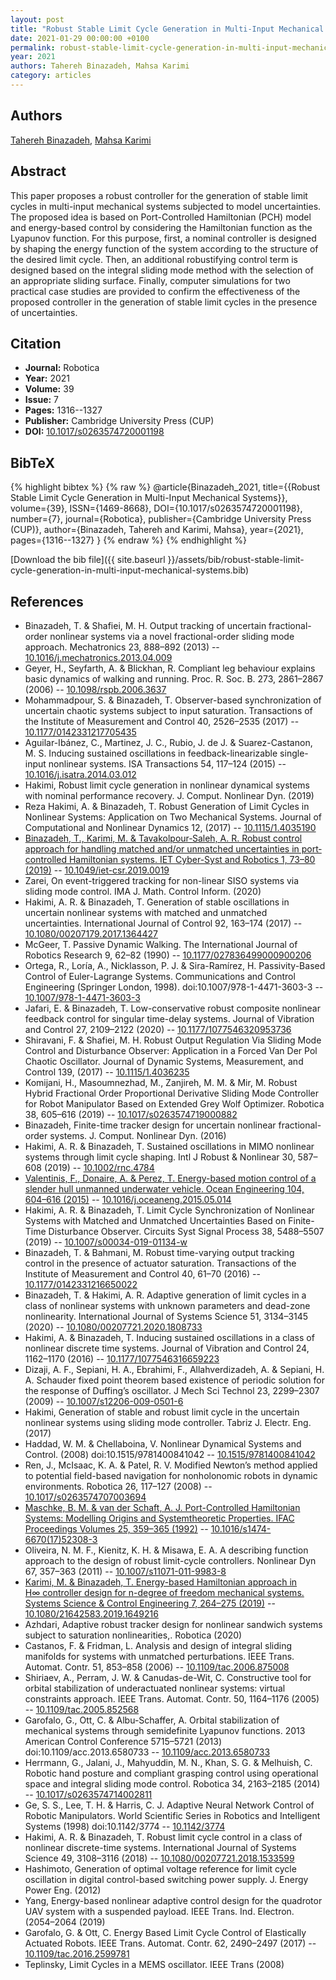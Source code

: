 ```yaml
---
layout: post
title: "Robust Stable Limit Cycle Generation in Multi-Input Mechanical Systems"
date: 2021-01-29 00:00:00 +0100
permalink: robust-stable-limit-cycle-generation-in-multi-input-mechanical-systems
year: 2021
authors: Tahereh Binazadeh, Mahsa Karimi
category: articles
---
```

 
## Authors
[Tahereh Binazadeh](authors/tahereh-binazadeh), [Mahsa Karimi](authors/mahsa-karimi)
 
## Abstract
This paper proposes a robust controller for the generation of stable limit cycles in multi-input mechanical systems subjected to model uncertainties. The proposed idea is based on Port-Controlled Hamiltonian (PCH) model and energy-based control by considering the Hamiltonian function as the Lyapunov function. For this purpose, first, a nominal controller is designed by shaping the energy function of the system according to the structure of the desired limit cycle. Then, an additional robustifying control term is designed based on the integral sliding mode method with the selection of an appropriate sliding surface. Finally, computer simulations for two practical case studies are provided to confirm the effectiveness of the proposed controller in the generation of stable limit cycles in the presence of uncertainties.
 
## Citation
- **Journal:** Robotica
- **Year:** 2021
- **Volume:** 39
- **Issue:** 7
- **Pages:** 1316--1327
- **Publisher:** Cambridge University Press (CUP)
- **DOI:** [10.1017/s0263574720001198](https://doi.org/10.1017/s0263574720001198)
 
## BibTeX
{% highlight bibtex %}
{% raw %}
@article{Binazadeh_2021,
  title={{Robust Stable Limit Cycle Generation in Multi-Input Mechanical Systems}},
  volume={39},
  ISSN={1469-8668},
  DOI={10.1017/s0263574720001198},
  number={7},
  journal={Robotica},
  publisher={Cambridge University Press (CUP)},
  author={Binazadeh, Tahereh and Karimi, Mahsa},
  year={2021},
  pages={1316--1327}
}
{% endraw %}
{% endhighlight %}
 
[Download the bib file]({{ site.baseurl }}/assets/bib/robust-stable-limit-cycle-generation-in-multi-input-mechanical-systems.bib)
 
## References
- Binazadeh, T. & Shafiei, M. H. Output tracking of uncertain fractional-order nonlinear systems via a novel fractional-order sliding mode approach. Mechatronics 23, 888–892 (2013) -- [10.1016/j.mechatronics.2013.04.009](https://doi.org/10.1016/j.mechatronics.2013.04.009)
- Geyer, H., Seyfarth, A. & Blickhan, R. Compliant leg behaviour explains basic dynamics of walking and running. Proc. R. Soc. B. 273, 2861–2867 (2006) -- [10.1098/rspb.2006.3637](https://doi.org/10.1098/rspb.2006.3637)
- Mohammadpour, S. & Binazadeh, T. Observer-based synchronization of uncertain chaotic systems subject to input saturation. Transactions of the Institute of Measurement and Control 40, 2526–2535 (2017) -- [10.1177/0142331217705435](https://doi.org/10.1177/0142331217705435)
- Aguilar-Ibánez, C., Martinez, J. C., Rubio, J. de J. & Suarez-Castanon, M. S. Inducing sustained oscillations in feedback-linearizable single-input nonlinear systems. ISA Transactions 54, 117–124 (2015) -- [10.1016/j.isatra.2014.03.012](https://doi.org/10.1016/j.isatra.2014.03.012)
- Hakimi, Robust limit cycle generation in nonlinear dynamical systems with nominal performance recovery. J. Comput. Nonlinear Dyn. (2019)
- Reza Hakimi, A. & Binazadeh, T. Robust Generation of Limit Cycles in Nonlinear Systems: Application on Two Mechanical Systems. Journal of Computational and Nonlinear Dynamics 12, (2017) -- [10.1115/1.4035190](https://doi.org/10.1115/1.4035190)
- [Binazadeh, T., Karimi, M. & Tavakolpour‐Saleh, A. R. Robust control approach for handling matched and/or unmatched uncertainties in port‐controlled Hamiltonian systems. IET Cyber-Syst and Robotics 1, 73–80 (2019)](robust-control-approach-for-handling-matched-and-or-unmatched-uncertainties-in-port-controlled-hamiltonian-systems) -- [10.1049/iet-csr.2019.0019](https://doi.org/10.1049/iet-csr.2019.0019)
- Zarei, On event-triggered tracking for non-linear SISO systems via sliding mode control. IMA J. Math. Control Inform. (2020)
- Hakimi, A. R. & Binazadeh, T. Generation of stable oscillations in uncertain nonlinear systems with matched and unmatched uncertainties. International Journal of Control 92, 163–174 (2017) -- [10.1080/00207179.2017.1364427](https://doi.org/10.1080/00207179.2017.1364427)
- McGeer, T. Passive Dynamic Walking. The International Journal of Robotics Research 9, 62–82 (1990) -- [10.1177/027836499000900206](https://doi.org/10.1177/027836499000900206)
- Ortega, R., Loría, A., Nicklasson, P. J. & Sira-Ramírez, H. Passivity-Based Control of Euler-Lagrange Systems. Communications and Control Engineering (Springer London, 1998). doi:10.1007/978-1-4471-3603-3 -- [10.1007/978-1-4471-3603-3](https://doi.org/10.1007/978-1-4471-3603-3)
- Jafari, E. & Binazadeh, T. Low-conservative robust composite nonlinear feedback control for singular time-delay systems. Journal of Vibration and Control 27, 2109–2122 (2020) -- [10.1177/1077546320953736](https://doi.org/10.1177/1077546320953736)
- Shiravani, F. & Shafiei, M. H. Robust Output Regulation Via Sliding Mode Control and Disturbance Observer: Application in a Forced Van Der Pol Chaotic Oscillator. Journal of Dynamic Systems, Measurement, and Control 139, (2017) -- [10.1115/1.4036235](https://doi.org/10.1115/1.4036235)
- Komijani, H., Masoumnezhad, M., Zanjireh, M. M. & Mir, M. Robust Hybrid Fractional Order Proportional Derivative Sliding Mode Controller for Robot Manipulator Based on Extended Grey Wolf Optimizer. Robotica 38, 605–616 (2019) -- [10.1017/s0263574719000882](https://doi.org/10.1017/s0263574719000882)
- Binazadeh, Finite-time tracker design for uncertain nonlinear fractional-order systems. J. Comput. Nonlinear Dyn. (2016)
- Hakimi, A. R. & Binazadeh, T. Sustained oscillations in MIMO nonlinear systems through limit cycle shaping. Intl J Robust &amp; Nonlinear 30, 587–608 (2019) -- [10.1002/rnc.4784](https://doi.org/10.1002/rnc.4784)
- [Valentinis, F., Donaire, A. & Perez, T. Energy-based motion control of a slender hull unmanned underwater vehicle. Ocean Engineering 104, 604–616 (2015)](energy-based-motion-control-of-a-slender-hull-unmanned-underwater-vehicle) -- [10.1016/j.oceaneng.2015.05.014](https://doi.org/10.1016/j.oceaneng.2015.05.014)
- Hakimi, A. R. & Binazadeh, T. Limit Cycle Synchronization of Nonlinear Systems with Matched and Unmatched Uncertainties Based on Finite-Time Disturbance Observer. Circuits Syst Signal Process 38, 5488–5507 (2019) -- [10.1007/s00034-019-01134-w](https://doi.org/10.1007/s00034-019-01134-w)
- Binazadeh, T. & Bahmani, M. Robust time-varying output tracking control in the presence of actuator saturation. Transactions of the Institute of Measurement and Control 40, 61–70 (2016) -- [10.1177/0142331216650022](https://doi.org/10.1177/0142331216650022)
- Binazadeh, T. & Hakimi, A. R. Adaptive generation of limit cycles in a class of nonlinear systems with unknown parameters and dead-zone nonlinearity. International Journal of Systems Science 51, 3134–3145 (2020) -- [10.1080/00207721.2020.1808733](https://doi.org/10.1080/00207721.2020.1808733)
- Hakimi, A. & Binazadeh, T. Inducing sustained oscillations in a class of nonlinear discrete time systems. Journal of Vibration and Control 24, 1162–1170 (2016) -- [10.1177/1077546316659223](https://doi.org/10.1177/1077546316659223)
- Dizaji, A. F., Sepiani, H. A., Ebrahimi, F., Allahverdizadeh, A. & Sepiani, H. A. Schauder fixed point theorem based existence of periodic solution for the response of Duffing’s oscillator. J Mech Sci Technol 23, 2299–2307 (2009) -- [10.1007/s12206-009-0501-6](https://doi.org/10.1007/s12206-009-0501-6)
- Hakimi, Generation of stable and robust limit cycle in the uncertain nonlinear systems using sliding mode controller. Tabriz J. Electr. Eng. (2017)
- Haddad, W. M. & Chellaboina, V. Nonlinear Dynamical Systems and Control. (2008) doi:10.1515/9781400841042 -- [10.1515/9781400841042](https://doi.org/10.1515/9781400841042)
- Ren, J., McIsaac, K. A. & Patel, R. V. Modified Newton’s method applied to potential field-based navigation for nonholonomic robots in dynamic environments. Robotica 26, 117–127 (2008) -- [10.1017/s0263574707003694](https://doi.org/10.1017/s0263574707003694)
- [Maschke, B. M. & van der Schaft, A. J. Port-Controlled Hamiltonian Systems: Modelling Origins and Systemtheoretic Properties. IFAC Proceedings Volumes 25, 359–365 (1992)](port-controlled-hamiltonian-systems-modelling-origins-and-systemtheoretic-properties) -- [10.1016/s1474-6670(17)52308-3](https://doi.org/10.1016/s1474-6670(17)52308-3)
- Oliveira, N. M. F., Kienitz, K. H. & Misawa, E. A. A describing function approach to the design of robust limit-cycle controllers. Nonlinear Dyn 67, 357–363 (2011) -- [10.1007/s11071-011-9983-8](https://doi.org/10.1007/s11071-011-9983-8)
- [Karimi, M. & Binazadeh, T. Energy-based Hamiltonian approach in H∞ controller design for n-degree of freedom mechanical systems. Systems Science &amp; Control Engineering 7, 264–275 (2019)](energy-based-hamiltonian-approach-in-i-h-i-sub-sub-controller-design-for-i-n-i-degree-of-freedom-mechanical-systems) -- [10.1080/21642583.2019.1649216](https://doi.org/10.1080/21642583.2019.1649216)
- Azhdari, Adaptive robust tracker design for nonlinear sandwich systems subject to saturation nonlinearities,. Robotica (2020)
- Castanos, F. & Fridman, L. Analysis and design of integral sliding manifolds for systems with unmatched perturbations. IEEE Trans. Automat. Contr. 51, 853–858 (2006) -- [10.1109/tac.2006.875008](https://doi.org/10.1109/tac.2006.875008)
- Shiriaev, A., Perram, J. W. & Canudas-de-Wit, C. Constructive tool for orbital stabilization of underactuated nonlinear systems: virtual constraints approach. IEEE Trans. Automat. Contr. 50, 1164–1176 (2005) -- [10.1109/tac.2005.852568](https://doi.org/10.1109/tac.2005.852568)
- Garofalo, G., Ott, C. & Albu-Schaffer, A. Orbital stabilization of mechanical systems through semidefinite Lyapunov functions. 2013 American Control Conference 5715–5721 (2013) doi:10.1109/acc.2013.6580733 -- [10.1109/acc.2013.6580733](https://doi.org/10.1109/acc.2013.6580733)
- Herrmann, G., Jalani, J., Mahyuddin, M. N., Khan, S. G. & Melhuish, C. Robotic hand posture and compliant grasping control using operational space and integral sliding mode control. Robotica 34, 2163–2185 (2014) -- [10.1017/s0263574714002811](https://doi.org/10.1017/s0263574714002811)
- Ge, S. S., Lee, T. H. & Harris, C. J. Adaptive Neural Network Control of Robotic Manipulators. World Scientific Series in Robotics and Intelligent Systems (1998) doi:10.1142/3774 -- [10.1142/3774](https://doi.org/10.1142/3774)
- Hakimi, A. R. & Binazadeh, T. Robust limit cycle control in a class of nonlinear discrete-time systems. International Journal of Systems Science 49, 3108–3116 (2018) -- [10.1080/00207721.2018.1533599](https://doi.org/10.1080/00207721.2018.1533599)
- Hashimoto, Generation of optimal voltage reference for limit cycle oscillation in digital control-based switching power supply. J. Energy Power Eng. (2012)
- Yang, Energy-based nonlinear adaptive control design for the quadrotor UAV system with a suspended payload. IEEE Trans. Ind. Electron. (2054–2064 (2019)
- Garofalo, G. & Ott, C. Energy Based Limit Cycle Control of Elastically Actuated Robots. IEEE Trans. Automat. Contr. 62, 2490–2497 (2017) -- [10.1109/tac.2016.2599781](https://doi.org/10.1109/tac.2016.2599781)
- Teplinsky, Limit Cycles in a MEMS oscillator. IEEE Trans (2008)

